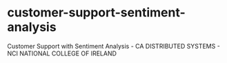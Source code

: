 # customer-support-sentiment-analysis
Customer Support with Sentiment Analysis - CA DISTRIBUTED SYSTEMS - NCI NATIONAL COLLEGE OF IRELAND
